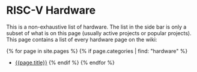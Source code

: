 # RISC-V Hardware

This is a non-exhaustive list of hardware. The list in the side bar is only a subset of what is on this page (usually active projects or popular projects). This page contains a list of every hardware page on the wiki:

{% for page in site.pages %}
{% if page.categories | find: "hardware" %}
* [{{page.title}}]({{page.url}})
{% endif %}
{% endfor %}